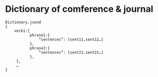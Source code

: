 # Dictionary of comference & journal

<pre><code>Dictionary.jsond
{
    verb1:{
           phrase1:{
               “sentences”: [sent11,sent12…]
           },
           phrase2:{
               “sentences”: [sent21,sent22…]
           },
     },
     …
}
</code></pre>